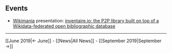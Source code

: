 <!-- LANG:EN, title="August 2019"-->

## Events
* [Wikimania](https://wikimania.wikimedia.org/wiki/Wikimania) presentation: [inventaire.io: the P2P library built on top of a Wikidata-federated open bibliographic database](https://wikimania.wikimedia.org/wiki/2019:Libraries/inventaire.io:_the_P2P_library_built_on_top_of_a_Wikidata-federated_open_bibliographic_database)

<hr>

[[June 2019|← June]] - [[News|All News]] - [[September 2019|September →]]